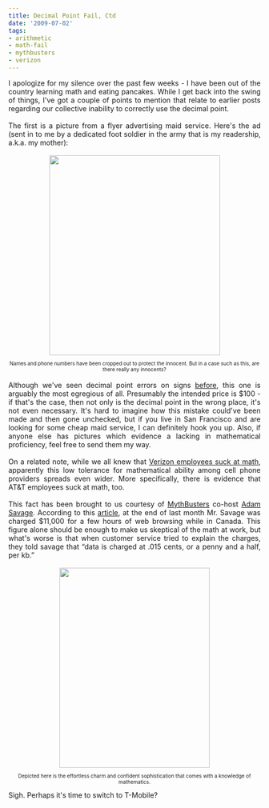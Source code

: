 ```yaml
---
title: Decimal Point Fail, Ctd
date: '2009-07-02'
tags:
- arithmetic
- math-fail
- mythbusters
- verizon
---
```


<div style="text-align: justify;">I apologize for my silence over the past few weeks - I have been out of the country learning math and eating pancakes.  While I get back into the swing of things, I've got a couple of points to mention that relate to earlier posts regarding our collective inability to correctly use the decimal point.<br /></div><a onblur="try {parent.deselectBloggerImageGracefully();} catch(e) {}" href="http://www.buddytv.com/articles/mythbusters/images/adam-savage-4.jpg"></a><br /><div style="text-align: justify;">The first is a picture from a flyer advertising maid service.  Here's the ad (sent in to me by a dedicated foot soldier in the army that is my readership, a.k.a. my mother):</div><br /><div><span class="Apple-style-span" style="color: rgb(0, 0, 238);"><img src="http://3.bp.blogspot.com/_fM0L9abY3bo/SkzciRMnyOI/AAAAAAAAAPo/kTZCLCntbEs/s400/CheapMaid2.jpg" alt="" id="BLOGGER_PHOTO_ID_5353896538326681826" style="margin: 0px auto 10px; display: block; text-align: center; cursor: pointer; width: 341px; height: 400px;" border="0" /></span><div style="text-align: center;"><span class="Apple-style-span"  style="font-size:x-small;">Names and phone numbers have been cropped out to protect the innocent.  But in a case such as this, are there really any innocents?</span></div></div><div><br /><div style="text-align: justify;">Although we've seen decimal point errors on signs <a href="http://mathgoespop.blogspot.com/2009/06/cheapest-salad-bar-in-world.html">before</a>, this one is arguably the most egregious of all.  Presumably the intended price is $100 - if that's the case, then not only is the decimal point in the wrong place, it's not even necessary.  It's hard to imagine how this mistake could've been made and then gone unchecked, but if you live in San Francisco and are looking for some cheap maid service, I can definitely hook you up. Also, if anyone else has pictures which evidence a lacking in mathematical proficiency, feel free to send them my way.<br /></div><br /><div style="text-align: justify;">On a related note, while we all knew that <a href="http://mathgoespop.blogspot.com/2009/03/verizon-employees-suck-at-math.html">Verizon employees suck at math</a>, apparently this low tolerance for mathematical ability among cell phone providers spreads even wider.  More specifically, there is evidence that AT&amp;T employees suck at math, too.<br /></div><div style="text-align: justify;"><br /></div><div style="text-align: justify;">This fact has been brought to us courtesy of <a href="http://en.wikipedia.org/wiki/MythBusters">MythBusters</a> co-host <a href="http://en.wikipedia.org/wiki/Adam_Savage">Adam Savage</a>.  According to this <a href="http://www.techcrunch.com/2009/06/26/mythbuster-adam-savage-leads-twitter-revolt-against-att/?awesm=tcrn.ch_4kP&amp;utm_campaign=techcrunch&amp;utm_content=techcrunch-autopost&amp;utm_medium=tcrn.ch-twitter&amp;utm_source=direct-tcrn.ch">article</a>, at the end of last month Mr. Savage was charged $11,000 for a few hours of web browsing while in Canada.  This figure alone should be enough to make us skeptical of the math at work, but what's worse is that when customer service tried to explain the charges, they told savage that “data is charged at .015 cents, or a penny and a half, per kb.”</div></div><div><br /></div><div><span class="Apple-style-span" style="color: rgb(85, 26, 139);"><img src="http://www.buddytv.com/articles/mythbusters/images/adam-savage-4.jpg" alt="" style="margin: 0px auto 10px; display: block; text-align: center; cursor: pointer; width: 300px; height: 400px;" border="0" /></span></div><div><div style="text-align: center;"><span class="Apple-style-span"  style="font-size:x-small;">Depicted here is the effortless charm and confident sophistication that comes with a knowledge of mathematics.</span></div><div style="text-align: center;"><span class="Apple-style-span"  style="font-size:10;"><br /></span></div><div style="text-align: justify;">Sigh.  Perhaps it's time to switch to T-Mobile?<br /></div></div>
